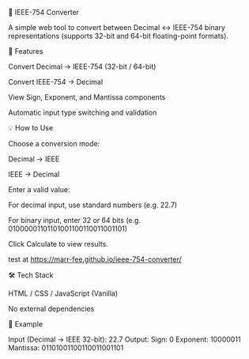 🧮 IEEE-754 Converter

A simple web tool to convert between Decimal ↔ IEEE-754 binary representations (supports 32-bit and 64-bit floating-point formats).

🚀 Features

Convert Decimal → IEEE-754 (32-bit / 64-bit)

Convert IEEE-754 → Decimal

View Sign, Exponent, and Mantissa components

Automatic input type switching and validation

💡 How to Use

Choose a conversion mode:

Decimal → IEEE

IEEE → Decimal

Enter a valid value:

For decimal input, use standard numbers (e.g. 22.7)

For binary input, enter 32 or 64 bits (e.g. 01000001101101001100110011001101)

Click Calculate to view results.

test at https://marr-fee.github.io/ieee-754-converter/

🛠️ Tech Stack

HTML / CSS / JavaScript (Vanilla)

No external dependencies

📘 Example

Input (Decimal → IEEE 32-bit): 22.7
Output:
Sign: 0
Exponent: 10000011
Mantissa: 01101001100110011001101
